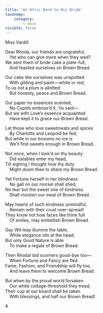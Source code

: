 ```yaml
---
title: 'An Attic Bard to His Bride'
taxonomy:
    category:
        - docs
visible: false
---
```


<div class="author">Miss Vardill</div>

Dear Rhoda, our friends are ungrateful,  
&emsp;Yet who can give more when they wed?  
We sent them of bride cake a plate-full,  
&emsp;And feasted ourselves on Brown Bread.   

Our cake like ourselves was unspotted  
&emsp;With gilding and paint — white or red;  
To us not a plum is allotted  
&emsp;But honesty, peace and Brown Bread.

Our paper no essences scented,  
&emsp;No Cupids emboss’d it, ’tis said—  
But we with Love’s essence acquainted  
&emsp;Have kept it to grace our Brown Bread. 

Let those who love sweetmeats and spices  
&emsp;By Charlotte and Leopold be fed;  
But while in our bosoms no ice is  
&emsp;We’ll find sweets enough in Brown Bread.

Not once, when I look’d on thy beauty  
&emsp;Did eatables enter my head,  
Till sighing I thought how thy duty  
&emsp;Might doom thee to share my Brown Bread.   

Yet Fortune herself in her blindness  
&emsp;No gall on our morsel shall shed;  
No tear but the sweet one of kindness  
&emsp;Shall moisten our meal of Brown Bread.   

May hearts of such kindness unmindful,  
&emsp;Remain with their crust over-spread!  
They know not how faces like thine full  
&emsp;Of smiles, may embellish Brown Bread.   

Gay Wit may illumine the table,  
&emsp;While elegance sits at the head;  
But only Good Nature is able  
&emsp;To make a regale of Brown Bread.   

Then Rhoda! bid scorners good-bye too—  
&emsp;When Fortune and Fancy are fled  
Fame, Fashion, and Friendship will fly too,  
&emsp;And leave them to welcome Brown Bread.   

But when by the proud world forsaken  
&emsp;Our white cottage-threshold they tread,  
Their cup at our board shall be taken  
&emsp;With blessings, and half our Brown Bread! 


A

